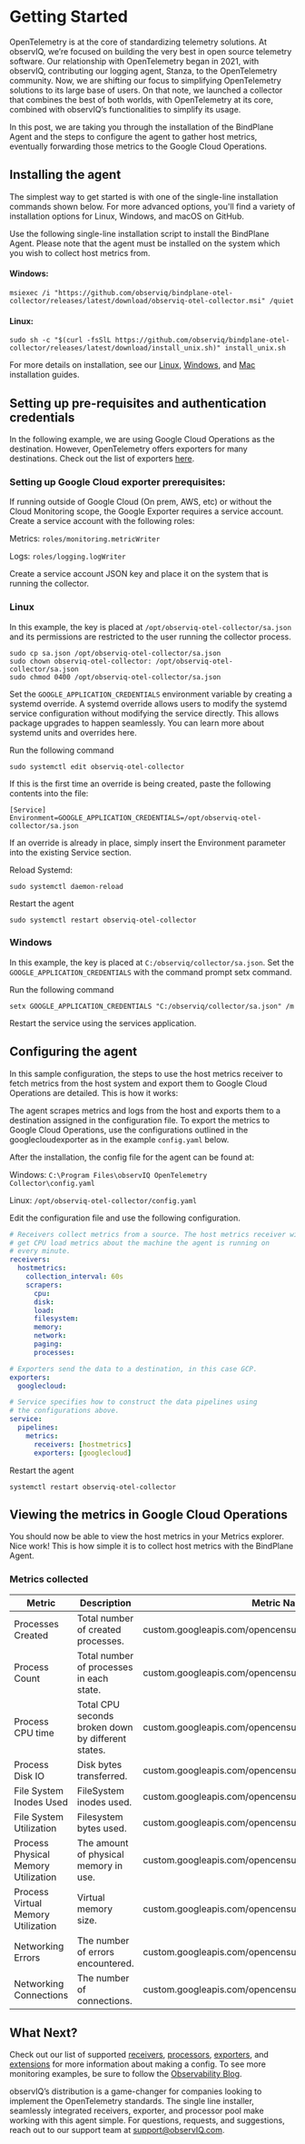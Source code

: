 # Getting Started

OpenTelemetry is at the core of standardizing telemetry solutions. At observIQ, we’re focused on building the very best in open source telemetry software. Our relationship with OpenTelemetry began in 2021, with observIQ, contributing our logging agent, Stanza, to the OpenTelemetry community. Now, we are shifting our focus to simplifying OpenTelemetry solutions to its large base of users. On that note, we launched a collector that combines the best of both worlds, with OpenTelemetry at its core, combined with observIQ’s functionalities to simplify its usage.

In this post, we are taking you through the installation of the BindPlane Agent and the steps to configure the agent to gather host metrics, eventually forwarding those metrics to the Google Cloud Operations.

## Installing the agent

The simplest way to get started is with one of the single-line installation commands shown below. For more advanced options, you'll find a variety of installation options for Linux, Windows, and macOS on GitHub.

Use the following single-line installation script to install the BindPlane Agent.
Please note that the agent must be installed on the system which you wish to collect host metrics from.

#### Windows:

```batch
msiexec /i "https://github.com/observiq/bindplane-otel-collector/releases/latest/download/observiq-otel-collector.msi" /quiet
```

#### Linux:

```shell
sudo sh -c "$(curl -fsSlL https://github.com/observiq/bindplane-otel-collector/releases/latest/download/install_unix.sh)" install_unix.sh
```

For more details on installation, see our [Linux](/docs/installation-linux.md), [Windows](/docs/installation-windows.md), and [Mac](/docs/installation-mac.md) installation guides.

## Setting up pre-requisites and authentication credentials

In the following example, we are using Google Cloud Operations as the destination. However, OpenTelemetry offers exporters for many destinations. Check out the list of exporters [here](/docs/exporters.md). 

### Setting up Google Cloud exporter prerequisites:

If running outside of Google Cloud (On prem, AWS, etc) or without the Cloud Monitoring scope, the Google Exporter requires a service account.
Create a service account with the following roles:

Metrics: `roles/monitoring.metricWriter`

Logs: `roles/logging.logWriter`

Create a service account JSON key and place it on the system that is running the collector.

### Linux

In this example, the key is placed at `/opt/observiq-otel-collector/sa.json` and its permissions are restricted to the user running the collector process.

```shell
sudo cp sa.json /opt/observiq-otel-collector/sa.json
sudo chown observiq-otel-collector: /opt/observiq-otel-collector/sa.json
sudo chmod 0400 /opt/observiq-otel-collector/sa.json
```
 
Set the `GOOGLE_APPLICATION_CREDENTIALS` environment variable by creating a systemd override. A systemd override allows users to modify the systemd service configuration without modifying the service directly. This allows package upgrades to happen seamlessly. You can learn more about systemd units and overrides here.

Run the following command

```shell
sudo systemctl edit observiq-otel-collector
```

If this is the first time an override is being created, paste the following contents into the file:

```
[Service]
Environment=GOOGLE_APPLICATION_CREDENTIALS=/opt/observiq-otel-collector/sa.json
```
 
If an override is already in place, simply insert the Environment parameter into the existing Service section.

Reload Systemd:

```shell
sudo systemctl daemon-reload
```

Restart the agent

```shell
sudo systemctl restart observiq-otel-collector
```
 
### Windows

In this example, the key is placed at `C:/observiq/collector/sa.json`.
Set the `GOOGLE_APPLICATION_CREDENTIALS` with the command prompt setx command.

Run the following command

```batch
setx GOOGLE_APPLICATION_CREDENTIALS "C:/observiq/collector/sa.json" /m
```
 
Restart the service using the services application.

## Configuring the agent

In this sample configuration, the steps to use the host metrics receiver to fetch metrics from the host system and export them to Google Cloud Operations are detailed. This is how it works:

The agent scrapes metrics and logs from the host and exports them to a destination assigned in the configuration file. 
To export the metrics to Google Cloud Operations, use the configurations outlined in the googlecloudexporter as in the example `config.yaml` below.

After the installation, the config file for the agent can be found at:

Windows: `C:\Program Files\observIQ OpenTelemetry Collector\config.yaml`

Linux: `/opt/observiq-otel-collector/config.yaml`

Edit the configuration file and use the following configuration.

```yaml
# Receivers collect metrics from a source. The host metrics receiver will
# get CPU load metrics about the machine the agent is running on
# every minute.
receivers:
  hostmetrics:
    collection_interval: 60s
    scrapers:
      cpu:
      disk:
      load:
      filesystem:
      memory:
      network:
      paging:
      processes:

# Exporters send the data to a destination, in this case GCP.
exporters:
  googlecloud:

# Service specifies how to construct the data pipelines using
# the configurations above.
service:
  pipelines:
    metrics:
      receivers: [hostmetrics]
      exporters: [googlecloud]
```

Restart the agent

```shell
systemctl restart observiq-otel-collector
```

## Viewing the metrics in Google Cloud Operations

You should now be able to view the host metrics in your Metrics explorer. Nice work! This is how simple it is to collect host metrics with the BindPlane Agent.

### Metrics collected

| Metric | Description | Metric Namespace |
| --- | --- | --- |
| Processes Created | Total number of created processes. | custom.googleapis.com/opencensus/system.processes.created |
| Process Count | Total number of processes in each state. | custom.googleapis.com/opencensus/system.processes.count |
| Process CPU time | Total CPU seconds broken down by different states. | custom.googleapis.com/opencensus/process.cpu.time |
| Process Disk IO | Disk bytes transferred. | custom.googleapis.com/opencensus/process.disk.io |
| File System Inodes Used | FileSystem inodes used. | custom.googleapis.com/opencensus/system.filesystem.inodes.usage |
| File System Utilization | Filesystem bytes used. | custom.googleapis.com/opencensus/system.filesystem.usage |
| Process Physical Memory Utilization | The amount of physical memory in use. | custom.googleapis.com/opencensus/process.memory.physical_usage |
| Process Virtual Memory Utilization | Virtual memory size. | custom.googleapis.com/opencensus/process.memory.virtual_usage |
| Networking Errors | The number of errors encountered. | custom.googleapis.com/opencensus/system.network.errors |
| Networking Connections | The number of connections. | custom.googleapis.com/opencensus/system.network.connections |

## What Next?

Check out our list of supported [receivers](), [processors](), [exporters](), and [extensions]() for more information about making a config. To see more monitoring examples, be sure to follow the [Observability Blog](https://observiq.com/blog/).

observIQ’s distribution is a game-changer for companies looking to implement the OpenTelemetry standards. The single line installer, seamlessly integrated receivers, exporter, and processor pool make working with this agent simple. For questions, requests, and suggestions, reach out to our support team at support@observIQ.com.
